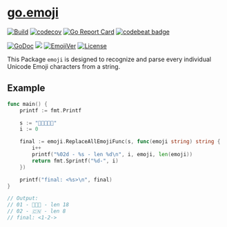 # [go.emoji](https://github.com/Andrew-M-C/go.emoji)

[![Build](https://github.com/Andrew-M-C/go.emoji/actions/workflows/go_test_general.yml/badge.svg)](https://github.com/Andrew-M-C/go.emoji/actions/workflows/go_test_general.yml)
[![codecov](https://codecov.io/gh/Andrew-M-C/go.emoji/graph/badge.svg?token=9RBISZRJ3T)](https://codecov.io/gh/Andrew-M-C/go.emoji)
[![Go Report Card](https://goreportcard.com/badge/github.com/Andrew-M-C/go.emoji)](https://goreportcard.com/report/github.com/Andrew-M-C/go.emoji)
[![codebeat badge](https://codebeat.co/badges/c6f7e25f-a8fe-46a3-b4bf-a833aac65825)](https://codebeat.co/projects/github-com-andrew-m-c-go-emoji-master)

[![GoDoc](https://godoc.org/github.com/Andrew-M-C/go.emoji?status.svg)](https://pkg.go.dev/github.com/Andrew-M-C/go.emoji@v1.0.1)
[![](https://goreportcard.com/badge/github.com/Andrew-M-C/go.emoji)](https://goreportcard.com/report/github.com/Andrew-M-C/go.emoji)
[![EmojiVer](https://img.shields.io/badge/Emoji-15.1-orange.svg)](https://www.unicode.org/Public/emoji/)
[![License](https://img.shields.io/badge/license-BSD%203--Clause-blue.svg)](https://opensource.org/licenses/BSD-3-Clause)

This Package `emoji` is designed to recognize and parse every individual Unicode Emoji characters from a string.

## Example

```go
func main() {
	printf := fmt.Printf

	s := "👩‍👩‍👦🇨🇳"
	i := 0

	final := emoji.ReplaceAllEmojiFunc(s, func(emoji string) string {
		i++
		printf("%02d - %s - len %d\n", i, emoji, len(emoji))
		return fmt.Sprintf("%d-", i)
	})

	printf("final: <%s>\n", final)
}

// Output:
// 01 - 👩‍👩‍👦 - len 18
// 02 - 🇨🇳 - len 8
// final: <1-2->
```
